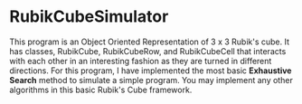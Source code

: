 # RubikCubeSimulator

This program is an Object Oriented Representation of 3 x 3 Rubik's cube. It has classes, RubikCube, RubikCubeRow, and RubikCubeCell that interacts with each other
in an interesting fashion as they are turned in different directions. For this program, I have implemented the most basic <b>Exhaustive Search</b> method to simulate a simple program. You may implement any
other algorithms in this basic Rubik's Cube framework.
